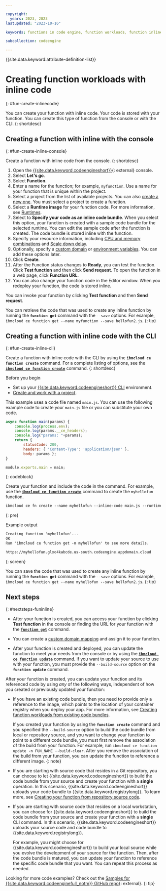 ```yaml
---

copyright:
  years: 2023, 2023
lastupdated: "2023-10-16"

keywords: functions in code engine, function workloads, function inline

subcollection: codeengine

---
```


{{site.data.keyword.attribute-definition-list}}

# Creating function workloads with inline code
{: #fun-create-inlinecode}

You can create your function with inline code. Your code is stored with your function. You can create this type of function from the console or with the CLI. 
{: shortdesc}




## Creating a function with inline with the console
{: #fun-create-inline-console}

Create a function with inline code from the console.
{: shortdesc} 

1. Open the [{{site.data.keyword.codeengineshort}}](https://cloud.ibm.com/codeengine/overview){: external} console.
2. Select **Let's go**.
3. Select **Function**.
4. Enter a name for the function; for example, `myfunction`. Use a name for your function that is unique within the project. 
5. Select a project from the list of available projects. You can also [create a new one](/docs/codeengine?topic=codeengine-manage-project#create-a-project). You must select a project to create a function. 
6. Select a **Runtime image** for your function code. For more information, see [Runtimes](/docs/codeengine?topic=codeengine-fun-runtime).
7. Select to **Specify your code as an inline code bundle**. When you select this option, your function is created with a sample code bundle for the selected runtime. You can edit the sample code after the function is created. The code bundle is stored inline with the function.
8. Specify your resource information, including [CPU and memory combinations](/docs/codeengine?topic=codeengine-fun-runtime#fun-supported-combo) and [Scale down delay](/docs/codeengine?topic=codeengine-fun-work#functions-scale). 
9. Optionally, specify a [custom domain](/docs/codeengine?topic=codeengine-fun-domainmapping) or [environment variables](/docs/codeengine?topic=codeengine-envvar). You can add these options later.
10. Click **Create**.
11. After the Function status changes to **Ready**, you can test the function. Click **Test function** and then click **Send request**. To open the function in a web page, click **Function URL**. 
12. You can also change your function code in the Editor window. When you redeploy your function, the code is stored inline.

You can invoke your function by clicking **Test function** and then **Send request**.

You can retrieve the code that was used to create any inline function by running the **`function get`** command with the `--save` options. For example, `ibmcloud ce function get --name myfunction
 --save hellofun2.js`.
{: tip}

## Creating a function with inline code with the CLI
{: #fun-create-inline-cli}

Create a function with inline code with the CLI by using the **`ibmcloud ce function create`** command. For a complete listing of options, see the [**`ibmcloud ce function create`**](/docs/codeengine?topic=codeengine-cli#cli-function-create) command.
{: shortdesc}

Before you begin

* Set up your [{{site.data.keyword.codeengineshort}} CLI](/docs/codeengine?topic=codeengine-install-cli) environment.
* [Create and work with a project](/docs/codeengine?topic=codeengine-manage-project).

This example uses a code file named `main.js`. You can use the following example code to create your `main.js` file or you can substitute your own code.
  
```javascript
async function main(params) {
    console.log(process.env);
    console.log(params.__ce_headers);
    console.log("params: "+params);
    return { 
        statusCode: 200, 
        headers: { 'Content-Type': 'application/json' }, 
        body: params };
}

module.exports.main = main;
```
{: codeblock}


Create your function and include the code in the command. For example, use the [**`ibmcloud ce function create`**](/docs/codeengine?topic=codeengine-cli#cli-function-create) command to create the `myhellofun` function. 

```txt
ibmcloud ce fn create --name myhellofun --inline-code main.js --runtime nodejs-18
```
{: pre}


Example output

```txt
Creating function 'myhellofun'...
OK
Run 'ibmcloud ce function get -n myhellofun' to see more details.

https://myhellofun.glxo4kabcde.us-south.codeengine.appdomain.cloud
```
{: screen}

You can save the code that was used to create any inline function by running the **`function get`** command with the `--save` options. For example, `ibmcloud ce function get --name myhellofun --save hellofun2.js`.
{: tip}

## Next steps
{: #nextsteps-funinline}

- After your function is created, you can access your function by clicking **Test function** in the console or finding the URL for your function with the [**`function get`**](/docs/codeengine?topic=codeengine-cli#cli-function-get) command.

- You can create a [custom domain mapping](/docs/codeengine?topic=codeengine-domain-mappings) and assign it to your function.  

- After your function is created and deployed, you can update the function to meet your needs from the console or by using the [**`ibmcloud ce function update`**](/docs/codeengine?topic=codeengine-cli#cli-function-update) command. If you want to update your source to use with your function, you must provide the `--build-source` option on the **`function update`** command.

After your function is created, you can update your function and its referenced code by using *any* of the following ways, independent of how you created or previously updated your function:

- If you have an existing code bundle, then you need to provide only a reference to the image, which points to the location of your container registry when you deploy your app. For more information, see [Creating function workloads from existing code bundles](/docs/codeengine?topic=codeengine-fun-create-existing).

    If you created your function by using the **`function create`** command and you specified the `--build-source` option to build the code bundle from local or repository source, and you want to change your function to point to a different code bundle, you must first remove the association of the build from your function. For example, run `ibmcloud ce function update -n FUN_NAME --build-clear`. After you remove the association of the build from your function, you can update the function to reference a different image. 
    {: note}

- If you are starting with source code that resides in a Git repository, you can choose to let {{site.data.keyword.codeengineshort}} to build the code bundle from your source and create your function with a **single** operation. In this scenario, {{site.data.keyword.codeengineshort}} uploads your code bundle to {{site.data.keyword.registrylong}}. To learn more, see [Creating your function from repository source code](/docs/codeengine?topic=codeengine-fun-create-repo).

- If you are starting with source code that resides on a local workstation, you can choose for {{site.data.keyword.codeengineshort}} to build the code bundle from your source and create your function with a **single** CLI command. In this scenario, {{site.data.keyword.codeengineshort}} uploads your source code and code bundle to {{site.data.keyword.registrylong}}. 

    For example, you might choose for {{site.data.keyword.codeengineshort}} to build your local source while you evolve the development of your source for the function. Then, after the code bundle is matured, you can update your function to reference the specific code bundle that you want. You can repeat this process as needed.



Looking for more code examples? Check out the [Samples for {{site.data.keyword.codeenginefull_notm}} GitHub repo](https://github.com/IBM/CodeEngine){: external}.
{: tip}




